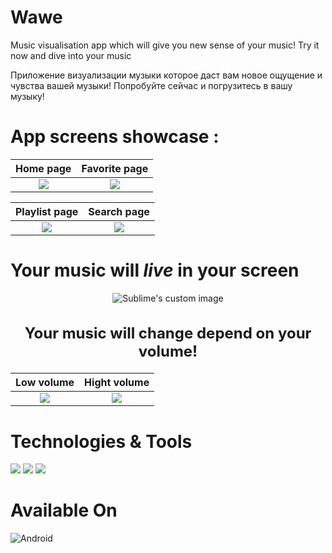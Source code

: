 # Wawe 

Music visualisation app which will give you new sense of your music! Try it now and dive into your music

Приложение визуализации музыки которое даст вам новое ощущение и чувства вашей музыки! Попробуйте сейчас и погрузитесь в вашу музыку! 

# App screens showcase :

Home page            |  Favorite page
:-------------------------:|:-------------------------:
![](https://user-images.githubusercontent.com/45388866/210141567-7db07a98-5660-4476-a138-d7798751ea27.jpg)  |  ![](https://user-images.githubusercontent.com/45388866/210141569-fef82270-8788-47a9-acd6-e111db9aa52f.jpg)

Playlist page           |  Search page
:-------------------------:|:-------------------------:
![](https://user-images.githubusercontent.com/45388866/210141572-4e913f09-1185-41b6-9c88-f5cb91091903.jpg)  |  ![](https://user-images.githubusercontent.com/45388866/210141565-4b80fa58-cd08-4534-8e01-fe2beafdc61b.jpg)

# **Your music will _live_ in your screen**
<p align="center">
  <img src="https://user-images.githubusercontent.com/45388866/210145497-00bc9860-0fbe-41f1-b26a-013044181afe.jpg" alt="Sublime's custom image"/>
</p>

<h2 align="center" style="font-size: 24px;"> <b>Your music will change depend on your volume!</b></h2>

Low volume         |  Hight volume
:-------------------------:|:-------------------------:
![](https://user-images.githubusercontent.com/45388866/210145508-6e66f900-88b9-4967-bab6-cc5fae364399.jpg)  |  ![](https://user-images.githubusercontent.com/45388866/210145461-b44bb791-c18c-4131-a16a-b0a3d3aff7ea.jpg)
# Technologies & Tools

![](https://img.shields.io/badge/Code-Java-blue)  ![](https://img.shields.io/badge/UI-Material3-orange) ![](https://img.shields.io/badge/Design-MusicVisualisation-red)

# Available On

![Android](https://img.shields.io/badge/Android-3DDC84?style=for-the-badge&logo=android&logoColor=white)
